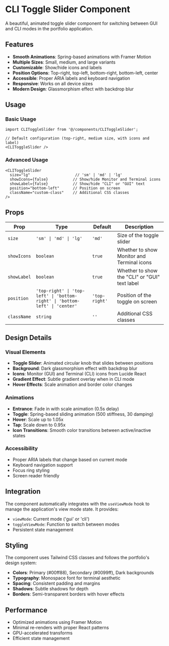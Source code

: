 # CLI Toggle Slider Component

A beautiful, animated toggle slider component for switching between GUI and CLI modes in the portfolio application.

## Features

- **Smooth Animations**: Spring-based animations with Framer Motion
- **Multiple Sizes**: Small, medium, and large variants
- **Customizable**: Show/hide icons and labels
- **Position Options**: Top-right, top-left, bottom-right, bottom-left, center
- **Accessible**: Proper ARIA labels and keyboard navigation
- **Responsive**: Works on all device sizes
- **Modern Design**: Glassmorphism effect with backdrop blur

## Usage

### Basic Usage
```tsx
import CLIToggleSlider from '@/components/CLIToggleSlider';

// Default configuration (top-right, medium size, with icons and label)
<CLIToggleSlider />
```

### Advanced Usage
```tsx
<CLIToggleSlider 
  size="lg"                    // 'sm' | 'md' | 'lg'
  showIcons={false}           // Show/hide Monitor and Terminal icons
  showLabel={false}           // Show/hide "CLI" or "GUI" text
  position="bottom-left"      // Position on screen
  className="custom-class"    // Additional CSS classes
/>
```

## Props

| Prop | Type | Default | Description |
|------|------|---------|-------------|
| `size` | `'sm' \| 'md' \| 'lg'` | `'md'` | Size of the toggle slider |
| `showIcons` | `boolean` | `true` | Whether to show Monitor and Terminal icons |
| `showLabel` | `boolean` | `true` | Whether to show the "CLI" or "GUI" text label |
| `position` | `'top-right' \| 'top-left' \| 'bottom-right' \| 'bottom-left' \| 'center'` | `'top-right'` | Position of the toggle on screen |
| `className` | `string` | `''` | Additional CSS classes |

## Design Details

### Visual Elements
- **Toggle Slider**: Animated circular knob that slides between positions
- **Background**: Dark glassmorphism effect with backdrop blur
- **Icons**: Monitor (GUI) and Terminal (CLI) icons from Lucide React
- **Gradient Effect**: Subtle gradient overlay when in CLI mode
- **Hover Effects**: Scale animation and border color changes

### Animations
- **Entrance**: Fade in with scale animation (0.5s delay)
- **Toggle**: Spring-based sliding animation (500 stiffness, 30 damping)
- **Hover**: Scale up to 1.05x
- **Tap**: Scale down to 0.95x
- **Icon Transitions**: Smooth color transitions between active/inactive states

### Accessibility
- Proper ARIA labels that change based on current mode
- Keyboard navigation support
- Focus ring styling
- Screen reader friendly

## Integration

The component automatically integrates with the `useViewMode` hook to manage the application's view mode state. It provides:

- `viewMode`: Current mode ('gui' or 'cli')
- `toggleViewMode`: Function to switch between modes
- Persistent state management

## Styling

The component uses Tailwind CSS classes and follows the portfolio's design system:

- **Colors**: Primary (#00ff88), Secondary (#0099ff), Dark backgrounds
- **Typography**: Monospace font for terminal aesthetic
- **Spacing**: Consistent padding and margins
- **Shadows**: Subtle shadows for depth
- **Borders**: Semi-transparent borders with hover effects

## Performance

- Optimized animations using Framer Motion
- Minimal re-renders with proper React patterns
- GPU-accelerated transforms
- Efficient state management 
